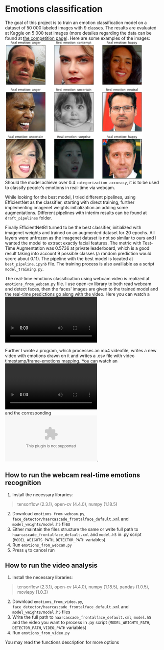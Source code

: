 # Emotions classification

The goal of this project is to train an emotion classification model on a dataset of 50 000 labeled images with 9 classes. The results 
are evaluated at Kaggle on 5 000 test images (more detailes regarding the data can be found at 
[the competition page](https://www.kaggle.com/c/skillbox-computer-vision-project/overview)). 
Here are some examples of the images: 
![samples](https://github.com/Logixqt/emotions_classification/blob/main/examples/samples.PNG)\
Should the model achieve over 0.4 `categorization accuracy`, 
it is to be used to classify people's emotions in real-time via webcam. 

While looking for the best model, I tried different pipelines, using EfficientNet as the 
classifier, starting with direct training, further implementing imagenet weights initialization 
an adding some augmentations. Different pipelines with interim results can be found at 
`draft_pipelines` folder.

Finally EfficientNetB1 turned to be the best classifier, initialized with imagenet weights and trained 
on an augmented dataset for 20 epochs. All layers were unfrozen as the imagenet dataset is not so similar 
to ours and I wanted the model to extract exactly facial features. The metric with Test-Time Augmentation was 
0.5736 at private leaderboard, which is a good result taking into account 9 possible classes (a random prediction 
would score about 0.11). The pipeline with the best model is located at `best_pipeline.ipynb` file. The training 
process is also availiable as a script `model_training.py`.

The real-time emotions classification using webcam video is realized at `emotions_from_webcam.py` file. 
I use open-cv library to both read webcam and detect faces, then the faces' images are given to the 
trained model and the real-time predictions go along with the video. Here you can watch a 
![video example](https://github.com/Logixqt/emotions_classification/blob/main/examples/video_example.mp4)

Further I wrote a program, which processes an mp4 videofile, writes a new video with emotions drawn on it
and writes a .csv file with video timestamp/frame-emotions mapping. You can watch an 
![output videofile example](https://github.com/Logixqt/emotions_classification/blob/main/examples/bril_hand_with_emotions.mp4)  
and the corresponding  
![output .csv file](https://github.com/Logixqt/emotions_classification/blob/main/examples/bril_hand_with_emotions_emotions_data.csv).

## How to run the webcam real-time emotions recognition
1. Install the necessary libraries: 
>tensorflow (2.3.1), open-cv (4.4.0), numpy (1.18.5)
2. Download `emotions_from_webcam.py`, `face_detector/haarcascade_frontalface_default.xml` and 
`model_weights/model.h5` files
3. Either maintain the files structure the same or write full path to `haarcascade_frontalface_default.xml` 
and `model.h5` in .py script (`MODEL_WEIGHTS_PATH`, `DETECTOR_PATH` variables)
4. Run `emotions_from_webcam.py`
5. Press `q` to cancel run

## How to run the video analysis
1. Install the necessary libraries: 
>tensorflow (2.3.1), open-cv (4.4.0), numpy (1.18.5), pandas (1.0.5), moviepy (1.0.3)
2. Download `emotions_from_video.py`, `face_detector/haarcascade_frontalface_default.xml` and 
`model_weights/model.h5` files
3. Write the full path to `haarcascade_frontalface_default.xml`, `model.h5` and the video you want to process 
in .py script (`MODEL_WEIGHTS_PATH`, `DETECTOR_PATH`, `VIDEO_PATH` variables)
4. Run `emotions_from_video.py`

You may read the functions description for more options
